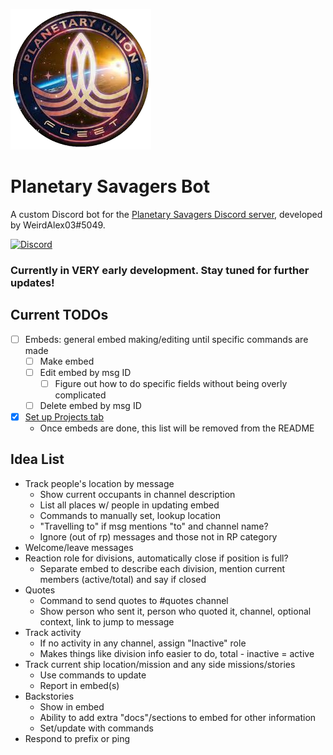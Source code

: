 ![Profile Picture](ProfilePicture.png)
# Planetary Savagers Bot
A custom Discord bot for the [Planetary Savagers Discord server](https://discord.gg/jEdKtgB), developed by WeirdAlex03#5049.

[![Discord](https://img.shields.io/discord/718576019640156190?color=7289da&label=Planetary%20Savagers&logo=discord&logoColor=fff)](https://discord.gg/jEdKtgB)

### Currently in VERY early development. Stay tuned for further updates!

## Current TODOs
- [ ] Embeds: general embed making/editing until specific commands are made
  - [ ] Make embed
  - [ ] Edit embed by msg ID
    - [ ] Figure out how to do specific fields without being overly complicated
  - [ ] Delete embed by msg ID
- [x] [Set up Projects tab](https://github.com/WeirdAlex03/Planetary-Savagers-Bot/projects/1)
  -  Once embeds are done, this list will be removed from the README

## Idea List
* Track people's location by message
  * Show current occupants in channel description
  * List all places w/ people in updating embed
  * Commands to manually set, lookup location
  * "Travelling to" if msg mentions "to" and channel name?
  * Ignore (out of rp) messages and those not in RP category
* Welcome/leave messages
* Reaction role for divisions, automatically close if position is full?
  * Separate embed to describe each division, mention current members (active/total) and say if closed
* Quotes
  * Command to send quotes to #quotes channel
  * Show person who sent it, person who quoted it, channel, optional context, link to jump to message
* Track activity
  * If no activity in any channel, assign "Inactive" role
  * Makes things like division info easier to do, total - inactive = active
* Track current ship location/mission and any side missions/stories
  * Use commands to update
  * Report in embed(s)
* Backstories
  * Show in embed
  * Ability to add extra "docs"/sections to embed for other information
  * Set/update with commands
* Respond to prefix or ping
